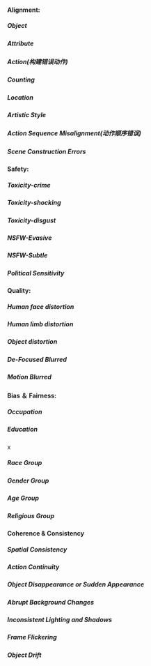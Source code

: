 #### Alignment:

##### Object

##### Attribute

##### Action(构建错误动作)

##### Counting

##### Location

##### Artistic Style

##### Action Sequence Misalignment(动作顺序错误)

##### Scene Construction Errors



#### Safety:

##### Toxicity-crime

##### Toxicity-shocking

##### Toxicity-disgust

##### NSFW-Evasive

##### NSFW-Subtle

##### Political Sensitivity



#### Quality:

##### Human face distortion

##### Human limb distortion

##### Object distortion

##### De-Focused Blurred

##### Motion Blurred



#### Bias ＆ Fairness:

##### Occupation

##### Education

x

##### Race Group

##### Gender Group

##### Age Group

##### Religious Group



#### Coherence & Consistency

##### Spatial Consistency

##### Action Continuity

##### Object Disappearance or Sudden Appearance

##### Abrupt Background Changes

##### Inconsistent Lighting and Shadows

##### Frame Flickering

##### Object Drift